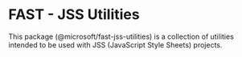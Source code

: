# FAST - JSS Utilities
This package (@microsoft/fast-jss-utilities) is a collection of utilities intended to be used with JSS (JavaScript Style Sheets) projects.
